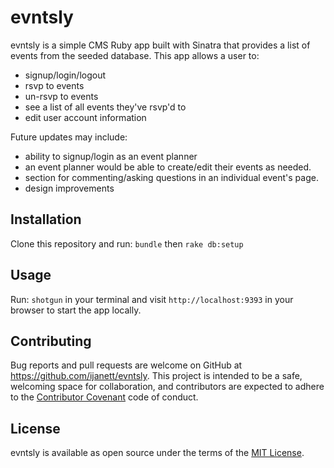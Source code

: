 # evntsly

evntsly is a simple CMS Ruby app built with Sinatra that provides a list of events from the seeded database. This app allows a user to: 
   - signup/login/logout
   - rsvp to events
   - un-rsvp to events
   - see a list of all events they've rsvp'd to
   - edit user account information

Future updates may include:
   - ability to signup/login as an event planner
   - an event planner would be able to create/edit their events as needed.
   - section for commenting/asking questions in an individual event's page.
   - design improvements

## Installation

Clone this repository and run:
```bundle``` then ```rake db:setup```

## Usage

Run:
```shotgun``` in your terminal and visit ```http://localhost:9393``` in your browser to start the app locally.

## Contributing

Bug reports and pull requests are welcome on GitHub at https://github.com/ijanett/evntsly. This project is intended to be a safe, welcoming space for collaboration, and contributors are expected to adhere to the [Contributor Covenant](http://contributor-covenant.org) code of conduct.

## License

evntsly is available as open source under the terms of the [MIT License](https://opensource.org/licenses/MIT).
